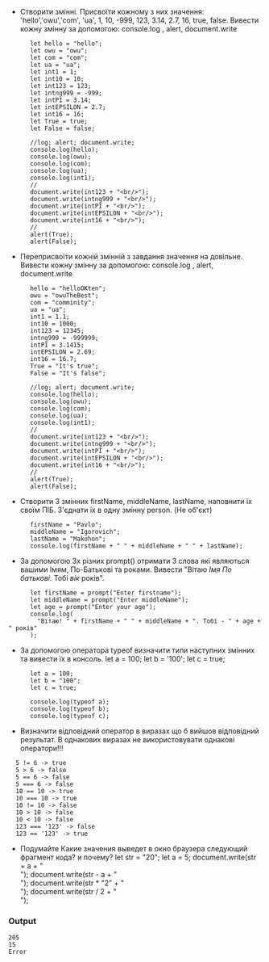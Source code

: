 - Створити змінні. Присвоїти кожному з них значення: 'hello','owu','com', 'ua', 1, 10, -999, 123, 3.14, 2.7, 16, true, false.
  Вивести кожну змінну за допомогою: console.log , alert, document.write

```
      let hello = "hello";
      let owu = "owu";
      let com = "com";
      let ua = "ua";
      let int1 = 1;
      let int10 = 10;
      let int123 = 123;
      let intng999 = -999;
      let intPI = 3.14;
      let intEPSILON = 2.7;
      let int16 = 16;
      let True = true;
      let False = false;

      //log; alert; document.write;
      console.log(hello);
      console.log(owu);
      console.log(com);
      console.log(ua);
      console.log(int1);
      //
      document.write(int123 + "<br/>");
      document.write(intng999 + "<br/>");
      document.write(intPI + "<br/>");
      document.write(intEPSILON + "<br/>");
      document.write(int16 + "<br/>");
      //
      alert(True);
      alert(False);
```

- Переприсвоїти кожній змінній з завдання значення на довільне.
  Вивести кожну змінну за допомогою: console.log , alert, document.write

```
      hello = "helloOKten";
      owu = "owuTheBest";
      com = "comminity";
      ua = "ua";
      int1 = 1.1;
      int10 = 1000;
      int123 = 12345;
      intng999 = -999999;
      intPI = 3.1415;
      intEPSILON = 2.69;
      int16 = 16.7;
      True = "It's true";
      False = "It's false";

      //log; alert; document.write;
      console.log(hello);
      console.log(owu);
      console.log(com);
      console.log(ua);
      console.log(int1);
      //
      document.write(int123 + "<br/>");
      document.write(intng999 + "<br/>");
      document.write(intPI + "<br/>");
      document.write(intEPSILON + "<br/>");
      document.write(int16 + "<br/>");
      //
      alert(True);
      alert(False);
```

- Створити 3 змінних firstName, middleName, lastName, наповнити їх своїм ПІБ. З'єднати їх в одну змінну person. (Не об'єкт)

```
      firstName = "Pavlo";
      middleName = "Igorovich";
      lastName = "Makohon";
      console.log(firstName + " " + middleName + " " + lastName);
```

- За допомогою 3х різних prompt() отримати 3 слова які являються вашими Імям, По-Батькові та роками.
  Вивести "Вітаю _Імя_ _По батькові_. Тобі _вік_ років".

```
      let firstName = prompt("Enter firstname");
      let middleName = prompt("Enter middleName");
      let age = prompt("Enter your age");
      console.log(
        "Вітаю! " + firstName + " " + middleName + ". Тобі - " + age + " років"
      );
```

- За допомогою оператора typeof визначити типи наступних змінних та вивести їх в консоль.
  let a = 100; let b = '100'; let c = true;

```
      let a = 100;
      let b = "100";
      let c = true;

      console.log(typeof a);
      console.log(typeof b);
      console.log(typeof c);
```

- Визначити відповідний оператор в виразах що б вийшов відповідний результат.
  В однакових виразах не використовувати однакові оператори!!!
```
  5 != 6 -> true
  5 > 6 -> false
  5 == 6 -> false
  5 === 6 -> false
  10 == 10 -> true
  10 === 10 -> true
  10 != 10 -> false
  10 > 10 -> false
  10 < 10 -> false
  123 === '123' -> false
  123 == '123' -> true
```
- Подумайте Какие значения выведет в окно браузера следующий фрагмент кода? и почему?
  let str = "20";
  let a = 5;
  document.write(str + a + "<br/>");
  document.write(str - a + "<br/>");
  document.write(str \* "2" + "<br/>");
  document.write(str / 2 + "<br/>");

### Output
```
205
15
Error

```